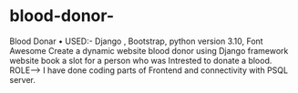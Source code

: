 # blood-donor-
Blood Donar • USED:- Django , Bootstrap, python version 3.10, Font Awesome Create a dynamic website blood donor using Django framework website book a slot for a person who was Intrested to donate a blood. ROLE--> I have done coding parts of Frontend and connectivity with PSQL server.
